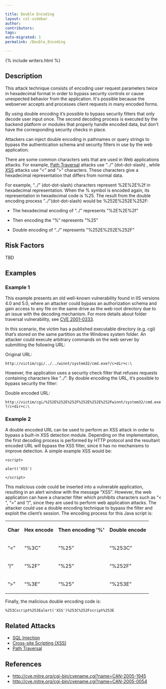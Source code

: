 ```yaml
---

title: Double Encoding
layout: col-sidebar
author:
contributors:
tags:
auto-migrated: 1
permalink: /Double_Encoding

---
```


{% include writers.html %}

## Description

This attack technique consists of encoding user request parameters twice
in hexadecimal format in order to bypass security controls or cause
unexpected behavior from the application. It's possible because the
webserver accepts and processes client requests in many encoded forms.

By using double encoding it’s possible to bypass security filters that
only decode user input once. The second decoding process is executed by
the backend platform or modules that properly handle encoded data, but
don't have the corresponding security checks in place.

Attackers can inject double encoding in pathnames or query strings to
bypass the authentication schema and security filters in use by the web
application.

There are some common characters sets that are used in Web applications
attacks. For example, [Path Traversal](/attacks/Path_Traversal)
attacks use “../” (dot-dot-slash) , while
[XSS](/attacks/xss) attacks use “\<” and “\>”
characters. These characters give a hexadecimal representation that
differs from normal data.

For example, “../” (dot-dot-slash) characters represent %2E%2E%2f in
hexadecimal representation. When the % symbol is encoded again, its
representation in hexadecimal code is %25. The result from the double
encoding process ”../”(dot-dot-slash) would be %252E%252E%252F:

  - The hexadecimal encoding of “../” represents "%2E%2E%2f"

<!-- end list -->

  - Then encoding the “%” represents "%25"

<!-- end list -->

  - Double encoding of “../” represents "%252E%252E%252F"

## Risk Factors

TBD

## Examples

### Example 1

This example presents an old well-known vulnerability found in IIS
versions 4.0 and 5.0, where an attacker could bypass an authorization
schema and gain access to any file on the same drive as the web root
directory due to an issue with the decoding mechanism. For more details
about folder traversal vulnerability, see
[CVE 2001-0333](http://cve.mitre.org/cgi-bin/cvename.cgi?name=CVE-2001-0333).

In this scenario, the victim has a published executable directory (e.g.
cgi) that’s stored on the same partition as the Windows system folder.
An attacker could execute arbitrary commands on the web server by
submitting the following URL:

Original URL:

`http://victim/cgi/../../winnt/system32/cmd.exe?/c+dir+c:\`

However, the application uses a security check filter that refuses
requests containing characters like “../”. By double encoding the URL,
it’s possible to bypass security the filter:

Double encoded URL:

`http://victim/cgi/%252E%252E%252F%252E%252E%252Fwinnt/system32/cmd.exe?/c+dir+c:\ `

### Example 2

A double encoded URL can be used to perform an XSS attack in order to
bypass a built-in XSS detection module. Depending on the implementation,
the first decoding process is performed by HTTP protocol and the
resultant encoded URL will bypass the XSS filter, since it has no
mechanisms to improve detection. A simple example XSS would be:

    <script>

    alert('XSS')

    </script>

This malicious code could be inserted into a vulnerable application,
resulting in an alert window with the message “XSS”. However, the web
application can have a character filter which prohibits characters such
as “\< “, “\>” and “/”, since they are used to perform web application
attacks. The attacker could use a double encoding technique to bypass
the filter and exploit the client’s session. The encoding process for
this Java script is:

<table >

<tr>

<td colspan=30>

<b> Char </b>

</td>

<td colspan=40>

<b> Hex encode </b>

</td>

<td colspan=50%>

<b> Then encoding '%' </b>

</td>

<td colspan=50%>

<b> Double encode </b>

</td>

</tr>

<tr>

<td colspan=30>

“\<”

</td>

<td colspan=40>

“%3C”

</td>

<td colspan=50%>

“%25”

</td>

<td colspan=50%>

“%253C”

</td>

</tr>

<tr>

<td colspan=30>

“/”

</td>

<td colspan=40>

“%2F”

</td>

<td colspan=50%>

“%25”

</td>

<td colspan=50%>

“%252F”

</td>

</tr>

<tr>

<td colspan=30>

“\>”

</td>

<td colspan=40>

“%3E”

</td>

<td colspan=50%>

“%25”

</td>

<td colspan=50%>

“%253E”

</td>

</tr>

</table>

Finally, the malicious double encoding code is:

`%253Cscript%253Ealert('XSS')%253C%252Fscript%253E`

## Related Attacks

  - [SQL Injection](/attacks/SQL_Injection)
  - [Cross-site Scripting (XSS)](/attacks/xss)
  - [Path Traversal](/attacks/Path_Traversal)

## References

  - <http://cve.mitre.org/cgi-bin/cvename.cgi?name=CAN-2005-1945>
  - <http://cve.mitre.org/cgi-bin/cvename.cgi?name=CAN-2005-0054>
